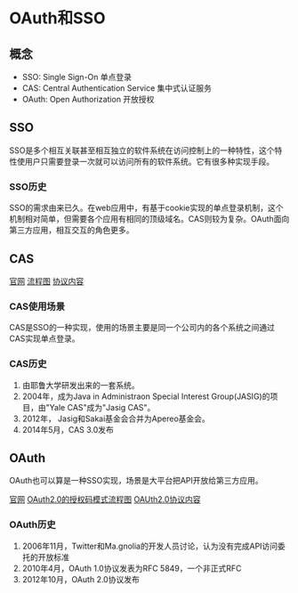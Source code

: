 # OAuth和SSO

## 概念

* SSO: Single Sign-On 单点登录
* CAS: Central Authentication Service 集中式认证服务
* OAuth: Open Authorization 开放授权

## SSO

SSO是多个相互关联甚至相互独立的软件系统在访问控制上的一种特性，这个特性使用户只需要登录一次就可以访问所有的软件系统。它有很多种实现手段。

### SSO历史

SSO的需求由来已久。在web应用中，有基于cookie实现的单点登录机制，这个机制相对简单，但需要各个应用有相同的顶级域名。CAS则较为复杂。OAuth面向第三方应用，相互交互的角色更多。

## CAS

[官网](https://apereo.github.io/cas/5.3.x/index.html)
[流程图](https://apereo.github.io/cas/5.3.x/protocol/CAS-Protocol.html)
[协议内容](https://apereo.github.io/cas/5.3.x/protocol/CAS-Protocol-Specification.html) 

### CAS使用场景

CAS是SSO的一种实现，使用的场景主要是同一个公司内的各个系统之间通过CAS实现单点登录。

### CAS历史
1. 由耶鲁大学研发出来的一套系统。
2. 2004年，成为Java in Administraon Special Interest Group(JASIG)的项目，由"Yale CAS"成为"Jasig CAS"。
3. 2012年， Jasig和Sakai基金会合并为Apereo基金会。
4. 2014年5月，CAS 3.0发布

## OAuth

OAuth也可以算是一种SSO实现，场景是大平台把API开放给第三方应用。

[官网](https://oauth.net/2/)
[OAuth2.0的授权码模式流程图](https://tools.ietf.org/html/rfc6749#section-4.1)
[OAUth2.0协议内容](https://tools.ietf.org/html/rfc6749)

### OAuth历史

1. 2006年11月，Twitter和Ma.gnolia的开发人员讨论，认为没有完成API访问委托的开放标准
2. 2010年4月，OAuth 1.0协议发表为RFC 5849，一个非正式RFC
3. 2012年10月，OAuth 2.0协议发布 
